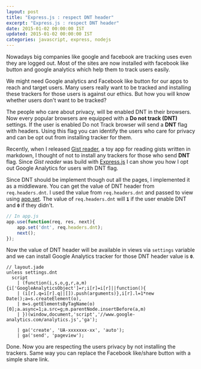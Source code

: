 ```yaml
---
layout: post
title: "Express.js : respect DNT header"
excerpt: "Express.js : respect DNT header"
date: 2015-01-02 00:00:00 IST
updated: 2015-01-02 00:00:00 IST
categories: javascript, express, nodejs
---
```


Nowadays big companies like google and facebook are tracking uses even they are logged out. Most of the sites are now installed with facebook like button and google analytics which help them to track users easily.

We might need Google analytics and Facebook like button for our apps to reach and target users. Many users really want to be tracked and installing these trackers for those users is against our ethics. But how you will know whether users don't want to be tracked?

The people who care about privacy, will be enabled DNT in their browsers.  Now every popular browsers are equipped with a **Do not track (DNT)** settings. If the user is enabled Do not Track browser will send a **DNT** flag with headers. Using this flag you can identify the users who care for privacy and can be opt out from installing tracker for them.

Recently, when I released [Gist reader](http://gistreader.herokuapp.com/), a toy app for reading gists written in markdown, I thought of not to install any trackers for those who send **DNT** flag. Since *Gist reader* was build with [Express.js](http://expressjs.com) I can show you how I opt out Google Analytics for users with DNT flag.

Since DNT should be implement though out all the pages, I implemented it as a middleware. You can get the value of DNT header from `req.headers.dnt`. I used the value from `req.headers.dnt` and passed to view using [app.set](http://expressjs.com/api.html#app.set). The value of `req.headers.dnt` will **`1`** if the user enable DNT and **`0`** if they didn't.

```js
// In app.js
app.use(function(req, res, next){
    app.set('dnt', req.headers.dnt);
    next();
});
```

Now the value of DNT header will be available in views via `settings` variable and we can install Google Analytics tracker for those DNT header value is **`0`**.

```jade
// layout.jade
unless settings.dnt
  script
    | (function(i,s,o,g,r,a,m){i['GoogleAnalyticsObject']=r;i[r]=i[r]||function(){
    | (i[r].q=i[r].q||[]).push(arguments)},i[r].l=1*new Date();a=s.createElement(o),
    | m=s.getElementsByTagName(o)[0];a.async=1;a.src=g;m.parentNode.insertBefore(a,m)
    | })(window,document,'script','//www.google-analytics.com/analytics.js','ga');

    | ga('create', 'UA-xxxxxxx-xx', 'auto');
    | ga('send', 'pageview');
```

Done. Now you are respecting the users privacy by not installing the trackers. Same way you can replace the Facebook like/share button with a simple share link.
